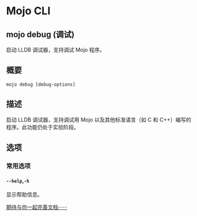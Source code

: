 # Mojo CLI

## mojo debug (调试)

启动 LLDB 调试器，支持调试 Mojo 程序。

## 概要

```
mojo debug [debug-options]
```

## 描述

启动 LLDB 调试器，支持调试用 Mojo 以及其他标准语言（如 C 和 C++）编写的程序。此功能仍处于实验阶段。

## 选项

### 常用选项

#### `--help`,`-h`

显示帮助信息。

[期待与你一起完善文档······](https://github.com/shadowqcom/mojo_CN)